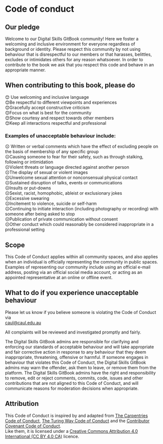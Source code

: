 # Code of conduct

## Our pledge

Welcome to our Digital Skills GitBook community! Here we foster a welcoming and inclusive environment for everyone regardless of background or identity. Please respect this community by not using behaviour that is disrespectful to our members or that harasses, belittles, excludes or intimidates others for any reason whatsoever. In order to contribute to the book we ask that you respect this code and behave in an appropriate manner.

## When contributing to this book, please do

😊 Use welcoming and inclusive language  
 😊Be respectful to different viewpoints and experiences  
 😊Gracefully accept constructive criticism  
 😊Focus on what is best for the community  
 😊Show courtesy and respect towards other members  
 😊Keep all interactions respectful and professional

### Examples of unacceptable behaviour include:

 ☹ Written or verbal comments which have the effect of excluding people on the basis of membership of any specific group  
 ☹Causing someone to fear for their safety, such as through stalking, following or intimidation  
 ☹Violent threats or language directed against another person  
 ☹The display of sexual or violent images  
 ☹Unwelcome sexual attention or nonconsensual physical contact  
 ☹Sustained disruption of talks, events or communications  
 ☹Insults or put-downs  
 ☹Sexist, racist, homophobic, ableist or exclusionary jokes  
 ☹Excessive swearing  
 ☹Incitement to violence, suicide or self-harm  
 ☹Continuing to initiate interaction \(including photography or recording\) with someone after being asked to stop  
 ☹Publication of private communication without consent  
 ☹Other conduct which could reasonably be considered inappropriate in a professional setting

## Scope

This Code of Conduct applies within all community spaces, and also applies when an individual is officially representing the community in public spaces. Examples of representing our community include using an official e-mail address, posting via an official social media account, or acting as an appointed representative at an online or offline event.

## What to do if you experience unacceptable behaviour

Please let us know if you believe someone is violating the Code of Conduct via  
[caul@caul.edu.au](mailto:caul@caul.edu.au) 

All complaints will be reviewed and investigated promptly and fairly.

The Digital Skills GitBook admins are responsible for clarifying and enforcing our standards of acceptable behaviour and will take appropriate and fair corrective action in response to any behaviour that they deem inappropriate, threatening, offensive or harmful. If someone engages in behaviour that violates this Code of Conduct, the Digital Skills GitBook admins may warn the offender, ask them to leave, or remove them from the platform. The Digital Skills GitBook admins have the right and responsibility to remove, edit or reject comments, commits, code, issues and other contributions that are not aligned to this Code of Conduct, and will communicate reasons for moderation decisions when appropriate.

## Attribution

This Code of Conduct is inspired by and adapted from [The Carpentries Code of Conduct](https://docs.carpentries.org/topic_folders/policies/code-of-conduct.html), [The Turing Way Code of Conduct](https://the-turing-way.netlify.app/community-handbook/coc.html) and the [Contributor Covenant Code of Conduct](https://www.contributor-covenant.org/version/2/0/code_of_conduct.html).  
Like them, it is licensed under a [Creative Commons Attribution 4.0 International \(CC BY 4.0 CA\)](https://creativecommons.org/licenses/by/4.0/) licence.

